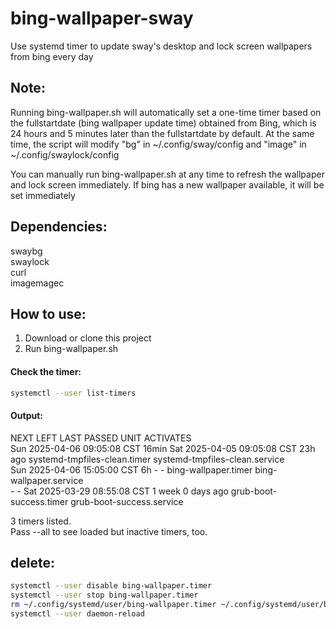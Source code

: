 # bing-wallpaper-sway

Use systemd timer to update sway's desktop and lock screen wallpapers from bing every day

## Note:

Running bing-wallpaper.sh will automatically set a one-time timer based on the fullstartdate (bing wallpaper update time) obtained from Bing, which is 24 hours and 5 minutes later than the fullstartdate by default. At the same time, the script will modify "bg" in ~/.config/sway/config and "image" in ~/.config/swaylock/config

You can manually run bing-wallpaper.sh at any time to refresh the wallpaper and lock screen immediately. If bing has a new wallpaper available, it will be set immediately

## Dependencies:

swaybg  
swaylock  
curl  
imagemagec  

## How to use:

1. Download or clone this project
2. Run bing-wallpaper.sh

#### Check the timer:
```bash
systemctl --user list-timers
```
#### Output:

NEXT LEFT LAST PASSED UNIT ACTIVATES  
Sun 2025-04-06 09:05:08 CST 16min Sat 2025-04-05 09:05:08 CST 23h ago systemd-tmpfiles-clean.timer systemd-tmpfiles-clean.service  
Sun 2025-04-06 15:05:00 CST 6h - - bing-wallpaper.timer bing-wallpaper.service  
\- \- Sat 2025-03-29 08:55:08 CST 1 week 0 days ago grub-boot-success.timer grub-boot-success.service

3 timers listed.  
Pass --all to see loaded but inactive timers, too.

## delete:
```bash
systemctl --user disable bing-wallpaper.timer
systemctl --user stop bing-wallpaper.timer
rm ~/.config/systemd/user/bing-wallpaper.timer ~/.config/systemd/user/bing-wallpaper.service
systemctl --user daemon-reload
```